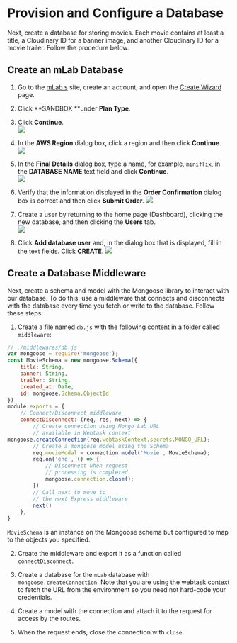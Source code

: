 # Provision and Configure a Database

Next, create a database for storing movies. Each movie contains at least a title, a Cloudinary ID for a banner image, and another Cloudinary ID for a movie trailer. Follow the procedure below.

## Create an mLab Database

1. Go to the [mLab s](https://mlab.com) site, create an account, and open the [Create Wizard](https://mlab.com/create/wizard) page.
2. Click **SANDBOX **under **Plan Type**.
3. Click **Continue**.  
   ![](https://d2mxuefqeaa7sj.cloudfront.net/s_C4E0BB4A3CA481FA22D9AA6239D953F2B1D94D00408DB28F7AB567E3C6C4DB1A_1521565541349_Screen+Shot+2018-03-20+at+6.05.26+PM.png)

4. In the **AWS Region** dialog box, click a region and then click **Continue**.  
   ![](https://d2mxuefqeaa7sj.cloudfront.net/s_C4E0BB4A3CA481FA22D9AA6239D953F2B1D94D00408DB28F7AB567E3C6C4DB1A_1521565557555_Screen+Shot+2018-03-20+at+5.58.34+PM.png)
   
5. In the **Final Details** dialog box, type a name, for example, `miniflix`, in the **DATABASE NAME** text field and click **Continue**.  
      ![](https://d2mxuefqeaa7sj.cloudfront.net/s_C4E0BB4A3CA481FA22D9AA6239D953F2B1D94D00408DB28F7AB567E3C6C4DB1A_1521565577246_Screen+Shot+2018-03-20+at+5.59.10+PM.png)
6. Verify that the information displayed in the **Order Confirmation** dialog box is correct and then click **Submit Order**.
      ![](https://d2mxuefqeaa7sj.cloudfront.net/s_C4E0BB4A3CA481FA22D9AA6239D953F2B1D94D00408DB28F7AB567E3C6C4DB1A_1521565596684_Screen+Shot+2018-03-20+at+5.59.46+PM.png)
7. Create a user by returning to the home page (Dashboard), clicking the new database, and then clicking the **Users** tab.  
      ![](https://d2mxuefqeaa7sj.cloudfront.net/s_C4E0BB4A3CA481FA22D9AA6239D953F2B1D94D00408DB28F7AB567E3C6C4DB1A_1521565608850_Screen+Shot+2018-03-20+at+6.01.28+PM.png)
8. Click **Add database user** and, in the dialog box that is displayed, fill in the text fields. Click **CREATE**.
   ![](https://d2mxuefqeaa7sj.cloudfront.net/s_C4E0BB4A3CA481FA22D9AA6239D953F2B1D94D00408DB28F7AB567E3C6C4DB1A_1521565621135_Screen+Shot+2018-03-20+at+6.02.10+PM.png)

## Create a Database Middleware

Next, create a schema and model with the Mongoose library to interact with our database. To do this, use a middleware that connects and disconnects with the database every time you fetch or write to the database. Follow these steps:

1. Create a file named `db.js` with the following content in a folder called `middleware`:
  
  ```js
  // ./middlewares/db.js
  var mongoose = require('mongoose');
  const MovieSchema = new mongoose.Schema({
      title: String,
      banner: String,
      trailer: String,
      created_at: Date,
      id: mongoose.Schema.ObjectId
  })
  module.exports = {
      // Connect/Disconnect middleware
      connectDisconnect: (req, res, next) => {
          // Create connection using Mongo Lab URL
          // available in Webtask context
  mongoose.createConnection(req.webtaskContext.secrets.MONGO_URL);
          // Create a mongoose model using the Schema
          req.movieModal = connection.model('Movie', MovieSchema);
          req.on('end', () => {
              // Disconnect when request
              // processing is completed
              mongoose.connection.close();
          })
          // Call next to move to
          // the next Express middleware
          next()
      },
  }
  ```

  `MovieSchema` is an instance on the Mongoose schema but configured to map to the objects you specified.

2. Create the middleware and export it as a function called `connectDisconnect`.

3. Create a database for the `mLab` database with `mongoose.createConnection`. Note that you are using the webtask context to fetch the URL from the environment so you need not hard-code your credentials.

4. Create a model with the connection and attach it to the request for access by the routes.

5. When the request ends, close the connection with `close`.



